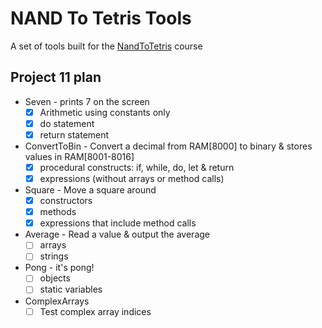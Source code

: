 # NAND To Tetris Tools

A set of tools built for the [NandToTetris](https://www.nand2tetris.org/) course

## Project 11 plan

- Seven - prints 7 on the screen
  - [x] Arithmetic using constants only
  - [x] do statement
  - [x] return statement
- ConvertToBin - Convert a decimal from RAM[8000] to binary & stores values in RAM[8001-8016]
  - [x] procedural constructs: if, while, do, let & return
  - [x] expressions (without arrays or method calls)
- Square - Move a square around
  - [x] constructors
  - [x] methods
  - [x] expressions that include method calls
- Average - Read a value & output the average
  - [ ] arrays
  - [ ] strings
- Pong - it's pong!
  - [ ] objects
  - [ ] static variables
- ComplexArrays
  - [ ] Test complex array indices
